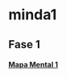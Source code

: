 # minda1
## Fase 1
#### [Mapa Mental 1](https://github.com/SandraCavazos/minda1/blob/main/MapaMental_1_1877283.pdf)
